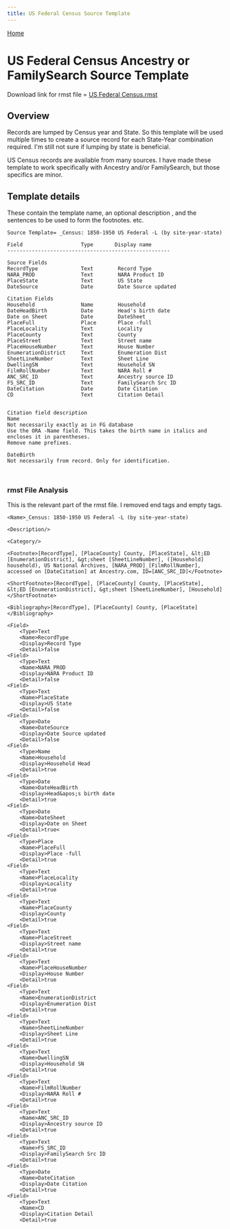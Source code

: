 ```yaml
---
title: US Federal Census Source Template
---
```

[Home](https://richardotter.github.io)

# US Federal Census Ancestry or FamilySearch Source Template

Download link for rmst file =
[US Federal Census.rmst](https://RichardOtter.github.io/SourceTemplate/rmst/US%20Fed%20Census.rmst)

## Overview

Records are lumped by Census year and State. So this template will be
used multiple times to create a source record for each State-Year combination required.
I'm still not sure if lumping by state is beneficial.

US Census records are available from many sources. I have made these template to work specifically with Ancestry and/or FamilySearch, but those specifics are minor.

## Template details

These contain the template name, an optional description , and the sentences to be used to form the footnotes. etc.

```text
Source Template= _Census: 1850-1950 US Federal -L (by site-year-state)

Field                   Type       Display name
-----------------------------------------------------

Source Fields
RecordType              Text        Record Type
NARA_PROD               Text        NARA Product ID
PlaceState              Text        US State
DateSource              Date        Date Source updated

Citation Fields
Household               Name        Household
DateHeadBirth           Date        Head's birth date
Date on Sheet           Date        DateSheet
PlaceFull               Place       Place -full
PlaceLocality           Text        Locality
PlaceCounty             Text        County
PlaceStreet             Text        Street name
PlaceHouseNumber        Text        House Number
EnumerationDistrict     Text        Enumeration Dist
SheetLineNumber         Text        Sheet Line
DwellingSN              Text        Household SN
FilmRollNumber          Text        NARA Roll #
ANC_SRC_ID              Text        Ancestry source ID
FS_SRC_ID               Text        FamilySearch Src ID
DateCitation            Date        Date Citation
CD                      Text        Citation Detail


Citation field description
Name
Not necessarily exactly as in FG database
Use the ORA -Name field. This takes the birth name in italics and encloses it in parentheses.
Remove name prefixes. 

DateBirth 
Not necessarily from record. Only for identification.



```

### rmst File Analysis

This is the relevant part of the rmst file. I removed end tags and empty tags.

```text
<Name>_Census: 1850-1950 US Federal -L (by site-year-state)

<Description/>

<Category/>

<Footnote>[RecordType], [PlaceCounty] County, [PlaceState], &lt;ED [EnumerationDistrict], &gt;sheet [SheetLineNumber], ([Household] household), US National Archives, [NARA_PROD]_[FilmRollNumber], accessed on [DateCitation] at Ancestry.com, ID=[ANC_SRC_ID]</Footnote>

<ShortFootnote>[RecordType], [PlaceCounty] County, [PlaceState], &lt;ED [EnumerationDistrict], &gt;sheet [SheetLineNumber], [Household]</ShortFootnote>

<Bibliography>[RecordType], [PlaceCounty] County, [PlaceState]</Bibliography>

<Field>
    <Type>Text
    <Name>RecordType
    <Display>Record Type
    <Detail>false
<Field>
    <Type>Text
    <Name>NARA_PROD
    <Display>NARA Product ID
    <Detail>false
<Field>
    <Type>Text
    <Name>PlaceState
    <Display>US State
    <Detail>false
<Field>
    <Type>Date
    <Name>DateSource
    <Display>Date Source updated
    <Detail>false
<Field>
    <Type>Name
    <Name>Household
    <Display>Household Head
    <Detail>true
<Field>
    <Type>Date
    <Name>DateHeadBirth
    <Display>Head&apos;s birth date
    <Detail>true
<Field>
    <Type>Date
    <Name>DateSheet
    <Display>Date on Sheet
    <Detail>true<
<Field>
    <Type>Place
    <Name>PlaceFull
    <Display>Place -full
    <Detail>true
<Field>
    <Type>Text
    <Name>PlaceLocality
    <Display>Locality
    <Detail>true
<Field>
    <Type>Text
    <Name>PlaceCounty
    <Display>County
    <Detail>true
<Field>
    <Type>Text
    <Name>PlaceStreet
    <Display>Street name
    <Detail>true
<Field>
    <Type>Text
    <Name>PlaceHouseNumber
    <Display>House Number
    <Detail>true
<Field>
    <Type>Text
    <Name>EnumerationDistrict
    <Display>Enumeration Dist
    <Detail>true
<Field>
    <Type>Text
    <Name>SheetLineNumber
    <Display>Sheet Line
    <Detail>true
<Field>
    <Type>Text
    <Name>DwellingSN
    <Display>Household SN
    <Detail>true
<Field>
    <Type>Text
    <Name>FilmRollNumber
    <Display>NARA Roll #
    <Detail>true
<Field>
    <Type>Text
    <Name>ANC_SRC_ID
    <Display>Ancestry source ID
    <Detail>true
<Field>
    <Type>Text
    <Name>FS_SRC_ID
    <Display>FamilySearch Src ID
    <Detail>true
<Field>
    <Type>Date
    <Name>DateCitation
    <Display>Date Citation
    <Detail>true
<Field>
    <Type>Text
    <Name>CD
    <Display>Citation Detail
    <Detail>true
```
